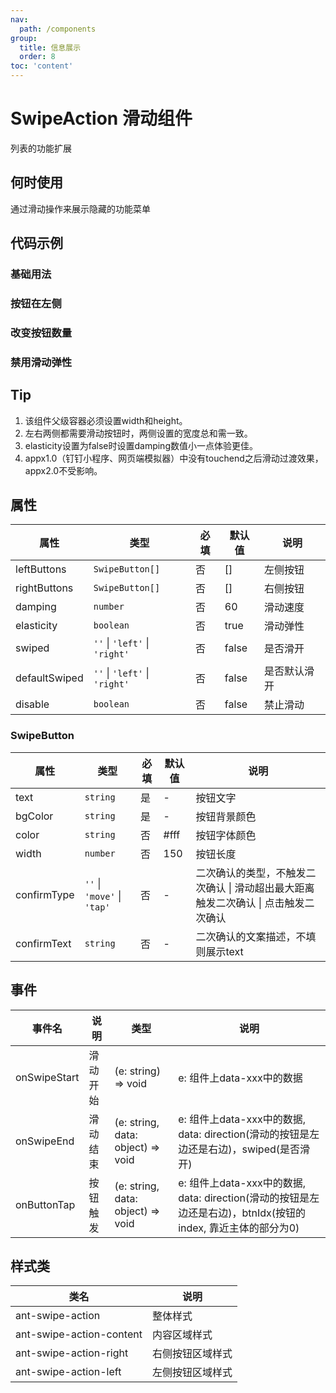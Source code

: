 ```yaml
---
nav:
  path: /components
group:
  title: 信息展示
  order: 8
toc: 'content'
---
```


# SwipeAction 滑动组件
列表的功能扩展
## 何时使用
通过滑动操作来展示隐藏的功能菜单

## 代码示例

### 基础用法
<code src='pages/SwipeAction/index'></code>

### 按钮在左侧
<code src='pages/SwipeActionLeft/index'></code>

### 改变按钮数量
<code src='pages/SwipeActionNumber/index'></code>

### 禁用滑动弹性
<code src='pages/SwipeActionAnimation/index'></code>
## Tip

1. 该组件父级容器必须设置width和height。
2. 左右两侧都需要滑动按钮时，两侧设置的宽度总和需一致。
3. elasticity设置为false时设置damping数值小一点体验更佳。
4. appx1.0（钉钉小程序、网页端模拟器）中没有touchend之后滑动过渡效果，appx2.0不受影响。

## 属性
| 属性         | 类型            | 必填   | 默认值 | 说明                  |
| -------------|----------------|-------|-------|------------------------------------------- |
| leftButtons  | `SwipeButton[]`  | 否    | []    | 左侧按钮                                    |
| rightButtons | `SwipeButton[]`  | 否    | []    | 右侧按钮                                    |
| damping      | `number`         | 否    | 60    | 滑动速度                                    |
| elasticity   | `boolean`        | 否    | true  | 滑动弹性                                    |
| swiped       | `''` &verbar; `'left'` &verbar; `'right'` | 否    | false | 是否滑开               |
| defaultSwiped| `''` &verbar; `'left'` &verbar; `'right'` | 否    | false | 是否默认滑开            |
| disable      | `boolean`          | 否    | false | 禁止滑动                                    |

### SwipeButton
| 属性         | 类型            | 必填   | 默认值 | 说明                  |
| -------------|----------------|-------|-------|------------------------------------------- |
| text         | `string`         | 是    | -     | 按钮文字                                     |
| bgColor      | `string`         | 是    | -     | 按钮背景颜色                                  |
| color        | `string`         | 否    | #fff  | 按钮字体颜色                                  |
| width        | `number`         | 否    | 150   | 按钮长度                                     |
| confirmType  | `''` &verbar; `'move'` &verbar; `'tap'`  | 否    | -     | 二次确认的类型，不触发二次确认 &verbar; 滑动超出最大距离触发二次确认 &verbar; 点击触发二次确认               |
| confirmText  | `string`         | 否    | -     | 二次确认的文案描述，不填则展示text               |

## 事件
| 事件名               | 说明                 | 类型             | 说明                  |
| --------------------|---------------------|-------------------------------------------|----|
| onSwipeStart        | 滑动开始             | (e: string) => void                  |e: 组件上data-xxx中的数据 |
| onSwipeEnd          | 滑动结束             | (e: string, data: object) => void    |e: 组件上data-xxx中的数据, data: direction(滑动的按钮是左边还是右边)，swiped(是否滑开)|
| onButtonTap         | 按钮触发             | (e: string, data: object) => void    |e: 组件上data-xxx中的数据, data: direction(滑动的按钮是左边还是右边)，btnIdx(按钮的index, 靠近主体的部分为0) |

## 样式类
| 类名 | 说明 |
| -----|-----|
| ant-swipe-action | 整体样式 |
| ant-swipe-action-content | 内容区域样式 |
| ant-swipe-action-right | 右侧按钮区域样式 |
| ant-swipe-action-left  | 左侧按钮区域样式 |